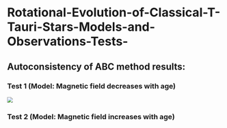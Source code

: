 # Rotational-Evolution-of-Classical-T-Tauri-Stars-Models-and-Observations-Tests-
## Autoconsistency of ABC method results:

### Test 1 (Model: Magnetic field decreases with age)
<img src="[https://raw.githubusercontent.com/javiserna/vsini/master/Images/Screenshot%20from%202020-08-06%2018-30-17.png?token=ADW2GZ2NCEBW2W7C3BG4VPK7MGPZ2](https://github.com/javiserna/Rotational-Evolution-of-Classical-T-Tauri-Stars-Models-and-Observations-Tests-/blob/main/bin1_vsini_posterior.png?raw=true)https://github.com/javiserna/Rotational-Evolution-of-Classical-T-Tauri-Stars-Models-and-Observations-Tests-/blob/main/bin1_vsini_posterior.png?raw=true" style="zoom:80%;" />

### Test 2 (Model: Magnetic field increases with age)

